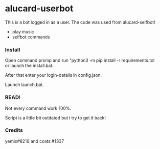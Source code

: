 # alucard-userbot
This is a bot logged in as a user. The code was used from alucard-selfbot!
- play music
- selfbot commands

### Install
Open command promp and run "python3 -m pip install -r requirements.txt or launch the install.bat.

After that enter your login-details in config.json.

Launch launch.bat.

### READ!
Not every command work 100%.

Script is a little bit outdated but i try to get it back!
### Credits
yemix#8216 and coats.#1337
